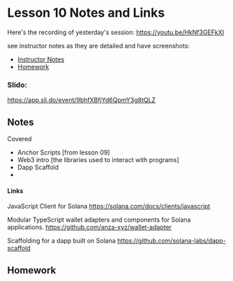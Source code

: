 # Lesson 10 Notes and Links

Here's the recording of yesterday's session: https://youtu.be/HkNf3GEFkXI

see instructor notes as they are detailed and have screenshots:
 - [Instructor Notes](../instructor_slide_notes_and_homework/Lesson10.pdf)
 - [Homework](../instructor_slide_notes_and_homework/Homework10.pdf)


### Slido:
https://app.sli.do/event/9bhfXBfjYd6QpmY3g8tQLZ


## Notes

Covered
 - Anchor Scripts [from lesson 09]
 - Web3 intro [the libraries used to interact with programs]
 - Dapp Scaffold
 -

#### Links

JavaScript Client for Solana
https://solana.com/docs/clients/javascript


Modular TypeScript wallet adapters and components for Solana applications.
https://github.com/anza-xyz/wallet-adapter


Scaffolding for a dapp built on Solana
https://github.com/solana-labs/dapp-scaffold


## Homework




